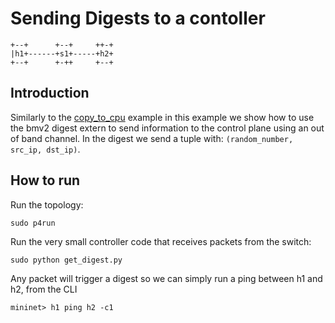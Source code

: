 # Sending Digests to a contoller

```
+--+      +--+     ++-+
|h1+------+s1+-----+h2+
+--+      +-++     +--+

```

## Introduction

Similarly  to the [copy_to_cpu](../copy_to_cpu) example in this example we show
how to use the bmv2 digest extern to send information to the control plane
using an out of band channel. In the digest we send a tuple with: `(random_number, src_ip, dst_ip)`.

## How to run

Run the topology:

```
sudo p4run
```

Run the very small controller code that receives packets from the switch:

```
sudo python get_digest.py
```

Any packet will trigger a digest so we can simply run a ping between h1 and h2, from the CLI

```
mininet> h1 ping h2 -c1
```